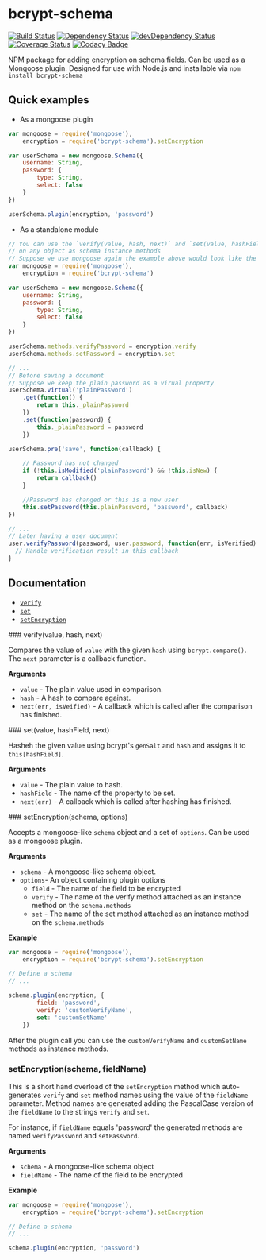 # bcrypt-schema
[![Build Status](https://travis-ci.org/tenevdev/bcrypt-schema.svg?branch=master)](https://travis-ci.org/tenevdev/bcrypt-schema) [![Dependency Status](https://david-dm.org/tenevdev/bcrypt-schema.svg)](https://david-dm.org/tenevdev/bcrypt-schema) [![devDependency Status](https://david-dm.org/tenevdev/bcrypt-schema/dev-status.svg)](https://david-dm.org/tenevdev/bcrypt-schema#info=devDependencies) [![Coverage Status](https://coveralls.io/repos/tenevdev/bcrypt-schema/badge.svg?branch=master)](https://coveralls.io/r/tenevdev/bcrypt-schema?branch=master) [![Codacy Badge](https://www.codacy.com/project/badge/667351977af44ab2a0884900f2257a14)](https://www.codacy.com/public/tenevdev/bcrypt-schema)

NPM package for adding encryption on schema fields. Can be used as a Mongoose plugin. Designed for use with Node.js and installable via `npm install bcrypt-schema`

## Quick examples

- As a mongoose plugin
```javascript
var mongoose = require('mongoose'),
    encryption = require('bcrypt-schema').setEncryption

var userSchema = new mongoose.Schema({
    username: String,
    password: {
        type: String,
        select: false
    }
})

userSchema.plugin(encryption, 'password')
```
- As a standalone module
```javascript
// You can use the `verify(value, hash, next)` and `set(value, hashField, next)` methods
// on any object as schema instance methods
// Suppose we use mongoose again the example above would look like the following
var mongoose = require('mongoose'),
    encryption = require('bcrypt-schema')

var userSchema = new mongoose.Schema({
    username: String,
    password: {
        type: String,
        select: false
    }
})

userSchema.methods.verifyPassword = encryption.verify
userSchema.methods.setPassword = encryption.set

// ...
// Before saving a document
// Suppose we keep the plain password as a virual property
userSchema.virtual('plainPassword')
    .get(function() {
        return this._plainPassword
    })
    .set(function(password) {
        this._plainPassword = password
    })

userSchema.pre('save', function(callback) {

    // Password has not changed
    if (!this.isModified('plainPassword') && !this.isNew) {
        return callback()
    }

    //Password has changed or this is a new user
    this.setPassword(this.plainPassword, 'password', callback)
})

// ...
// Later having a user document
user.verifyPassword(password, user.password, function(err, isVerified) {
  // Handle verification result in this callback
}
```

## Documentation

* [`verify`](#verify)
* [`set`](#set)
* [`setEncryption`](#setEncryption)
 
<a name="verify" />
### verify(value, hash, next)

Compares the value of `value` with the given `hash` using `bcrypt.compare()`.
The `next` parameter is a callback function.

__Arguments__

* `value` - The plain value used in comparison.
* `hash` - A hash to compare against.
* `next(err, isVeified)` - A callback which is called after the comparison has finished.

<a name="set" />
### set(value, hashField, next)

Hasheh the given value using bcrypt's `genSalt` and `hash` and assigns it to `this[hashField]`.

__Arguments__

* `value` - The plain value to hash.
* `hashField` - The name of the property to be set.
* `next(err)` - A callback which is called after hashing has finished.

<a name="setEncryption" />
### setEncryption(schema, options)

Accepts a mongoose-like `schema` object and a set of `options`.
Can be used as a mongoose plugin.

__Arguments__

* `schema` - A mongoose-like schema object.
* `options`- An object containing plugin options
  - `field` - The name of the field to be encrypted
  - `verify` - The name of the verify method attached as an instance method on the `schema.methods`
  - `set` - The name of the set method attached as an instance method on the `schema.methods`

__Example__

```javascript
var mongoose = require('mongoose'),
    encryption = require('bcrypt-schema').setEncryption

// Define a schema
// ...

schema.plugin(encryption, {
        field: 'password',
        verify: 'customVerifyName',
        set: 'customSetName'
    })
```

After the plugin call you can use the `customVerifyName` and `customSetName` methods
as instance methods.

### setEncryption(schema, fieldName)

This is a short hand overload of the `setEncryption` method which auto-generates
`verify` and `set` method names using the value of the `fieldName` parameter.
Method names are generated adding the PascalCase version of the `fieldName` to the
strings `verify` and `set`.

For instance, if `fieldName` equals 'password' the generated methods are named
`verifyPassword` and `setPassword`.

__Arguments__

* `schema` - A mongoose-like schema object
* `fieldName` - The name of the field to be encrypted

__Example__

```javascript
var mongoose = require('mongoose'),
    encryption = require('bcrypt-schema').setEncryption

// Define a schema
// ...

schema.plugin(encryption, 'password')
```
